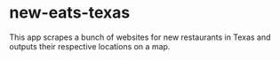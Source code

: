 # new-eats-texas
This app scrapes a bunch of websites for new restaurants in Texas and outputs their respective locations on a map.
